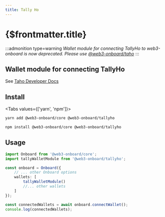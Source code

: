```yaml
---
title: Tally Ho
---
```


# {$frontmatter.title}

:::admonition type=warning
_Wallet module for connecting TallyHo to web3-onboard is now deprecated. Please use [@web3-onboard/taho](../../wallets/taho.md)_
:::

## Wallet module for connecting TallyHo

See [Taho Developer Docs](https://docs.tally.cash/tally/developers/integrating-dapps)

## Install

<Tabs values={['yarn', 'npm']}>
<TabPanel value="yarn">

```sh copy
yarn add @web3-onboard/core @web3-onboard/tallyho
```

  </TabPanel>
  <TabPanel value="npm">

```sh copy
npm install @web3-onboard/core @web3-onboard/tallyho
```

  </TabPanel>
</Tabs>

## Usage

```typescript
import Onboard from '@web3-onboard/core';
import tallyWalletModule from '@web3-onboard/tallyho';

const onboard = Onboard({
	// ... other Onboard options
	wallets: [
		tallyWalletModule()
		//... other wallets
	]
});

const connectedWallets = await onboard.connectWallet();
console.log(connectedWallets);
```

